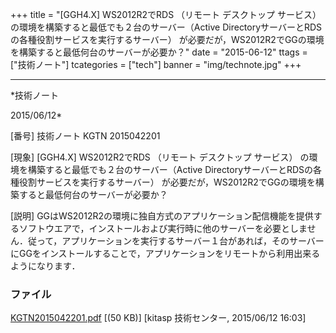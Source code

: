 ﻿+++
title = "[GGH4.X] WS2012R2でRDS （リモート デスクトップ サービス） の環境を構築すると最低でも２台のサーバー（Active DirectoryサーバーとRDSの各種役割サービスを実行するサーバー） が必要だが，WS2012R2でGGの環境を構築すると最低何台のサーバーが必要か？"
date = "2015-06-12"
ttags = ["技術ノート"]
tcategories = ["tech"]
banner = "img/technote.jpg"
+++

-----------------------------------------------------------------------------------------------------------------------------

*技術ノート

2015/06/12*


[番号]
技術ノート KGTN 2015042201

[現象]
[GGH4.X] WS2012R2でRDS （リモート デスクトップ サービス）
の環境を構築すると最低でも２台のサーバー（Active
DirectoryサーバーとRDSの各種役割サービスを実行するサーバー）
が必要だが，WS2012R2でGGの環境を構築すると最低何台のサーバーが必要か？

[説明]
GGはWS2012R2の環境に独自方式のアプリケーション配信機能を提供するソフトウエアで，インストールおよび実行時に他のサーバーを必要としません．従って，アプリケーションを実行するサーバー１台があれば，そのサーバーにGGをインストールすることで，アプリケーションをリモートから利用出来るようになります．


### ファイル

 
 


[KGTN2015042201.pdf](http://techreport.kitasp.net/attachments/download/1900/KGTN2015042201.pdf)
 [(50 KB)] [kitasp 技術センター, 2015/06/12
16:03]


 


 

